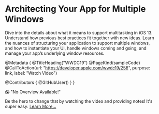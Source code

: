 # Architecting Your App for Multiple Windows

Dive into the details about what it means to support multitasking in iOS 13. Understand how previous best practices fit together with new ideas. Learn the nuances of structuring your application to support multiple windows, and how to instantiate your UI, handle windows coming and going, and manage your app’s underlying window resources.

@Metadata {
   @TitleHeading("WWDC19")
   @PageKind(sampleCode)
   @CallToAction(url: "https://developer.apple.com/wwdc19/258", purpose: link, label: "Watch Video")

   @Contributors {
      @GitHubUser(<replace this with your GitHub handle>)
   }
}

😱 "No Overview Available!"

Be the hero to change that by watching the video and providing notes! It's super easy:
 [Learn More…](https://wwdcnotes.github.io/WWDCNotes/documentation/wwdcnotes/contributing)
